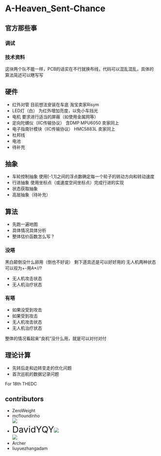 # A-Heaven_Sent-Chance　
## 官方那些事
### 调试
### 技术资料
这块两个队不能一样，PCB的话实在不行就换布线，代码可以混乱混乱，具体的算法简述可以瞎写写

## 硬件
  - 红外对管 目前想法安装在车底 淘宝卖家Risym
  - LED灯（白） 为红外增加亮度，以免小车挡光
  - 电机 要求进行适当的屏蔽（如使用金属网等）
  - 定向陀螺仪（IIC传输协议） 含DMP MPU6050 卖家同上
  - 电子指南针模块（IIC传输协议） HMC5883L 卖家同上
  - 杜邦线
  - 电池
  - 待补充
  
## 抽象
  - 车轮控制抽象 使用[-1,1]之间的浮点数确定每一个轮子的转动方向和转动速度
  - 行进抽象 使用坐标点（或速度空间坐标点）完成行进的实现
  - 状态获取抽象
  - 高层抽象（待补充）
  
## 算法
  - 先跑一遍地图
  - 具体情况具体分析
  - 整体估价函数怎么写？
  
### 没塔
黑白颠倒没什么卵用（倒也不好说）
剩下道具还是可以好好用的
无人机两种状态可以视为+-用A*//?

  - 无人机攻击状态
  - 无人机治疗状态 
  
### 有塔
  - 如果没受到攻击
  - 如果受到攻击
  - 无人机攻击状态
  - 无人机治疗状态
  
整体的情况看起来“良机”没什么用，就是可以对付对付

## 理论计算
  - 先转后走和边转变走的优化问题
  - 首次巡航的数据记录问题


For 18th THEDC

## contributors
- ZeroWeight
- mcfloundinho  
![](https://ws1.sinaimg.cn/large/6af89bc8gw1f8qczc22i9j20k00qot98.jpg)
- <big><big><big><big>DavidYQY</big></big></big></big>![](http://338283.com/uploads/allimg/c151013/1444G3R262G0-BB5.jpg)  
![](https://ws3.sinaimg.cn/large/6af89bc8gw1f8szeo7z1qj20b509qq3b.jpg)
- Archer
- liuyuezhangadam
